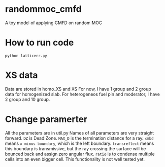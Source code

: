 # randommoc_cmfd
A toy model of applying CMFD on random MOC
# How to run code
`python latticerr.py`
# XS data
Data are stored in homo_XS and XS
For now, I have 1 group and 2 group data for homogenized slab. 
For heterogeneos fuel pin and moderator, I have 2 group and 10 group.
# Change paramerter
All the parameters are in util.py
Names of all parameters are very straight forward. 
`DZ` is Dead Zone.
`MAX_D` is the termination distance for a ray.
`xmbd` means `x minus boundary`, which is the left boundary. 
`transreflect` means this boundary is transmissive, but the ray crossing the surface will be bounced back and assign zero angular flux.
`ratio` is to condense multiple cells into an even bigger cell. This functionality is not well tested yet.
